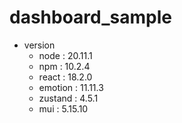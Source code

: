 # dashboard_sample

- version
  - node : 20.11.1
  - npm : 10.2.4
  - react : 18.2.0
  - emotion : 11.11.3
  - zustand : 4.5.1
  - mui : 5.15.10

